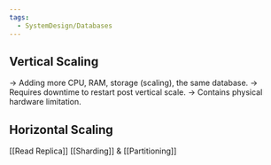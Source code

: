 ```yaml
---
tags:
  - SystemDesign/Databases
---
```

## Vertical Scaling

-> Adding more CPU, RAM, storage (scaling), the same database.
-> Requires downtime to restart post vertical scale.
-> Contains physical hardware limitation.

## Horizontal Scaling

[[Read Replica]]
[[Sharding]] & [[Partitioning]]
